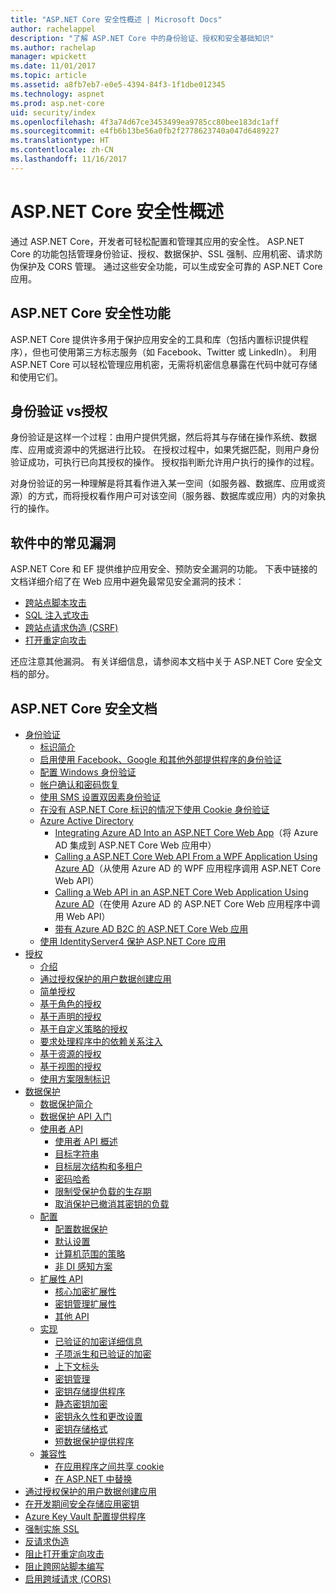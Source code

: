 ```yaml
---
title: "ASP.NET Core 安全性概述 | Microsoft Docs"
author: rachelappel
description: "了解 ASP.NET Core 中的身份验证、授权和安全基础知识"
ms.author: rachelap
manager: wpickett
ms.date: 11/01/2017
ms.topic: article
ms.assetid: a8fb7eb7-e0e5-4394-84f3-1f1dbe012345
ms.technology: aspnet
ms.prod: asp.net-core
uid: security/index
ms.openlocfilehash: 4f3a74d67ce3453499ea9785cc80bee183dc1aff
ms.sourcegitcommit: e4fb6b13be56a0fb2f2778623740a047d6489227
ms.translationtype: HT
ms.contentlocale: zh-CN
ms.lasthandoff: 11/16/2017
---
```

# <a name="aspnet-core-security-overview"></a>ASP.NET Core 安全性概述

通过 ASP.NET Core，开发者可轻松配置和管理其应用的安全性。 ASP.NET Core 的功能包括管理身份验证、授权、数据保护、SSL 强制、应用机密、请求防伪保护及 CORS 管理。 通过这些安全功能，可以生成安全可靠的 ASP.NET Core 应用。 

## <a name="aspnet-core-security-features"></a>ASP.NET Core 安全性功能

ASP.NET Core 提供许多用于保护应用安全的工具和库（包括内置标识提供程序），但也可使用第三方标志服务（如 Facebook、Twitter 或 LinkedIn）。 利用 ASP.NET Core 可以轻松管理应用机密，无需将机密信息暴露在代码中就可存储和使用它们。 

## <a name="authentication-vs-authorization"></a>身份验证 vs授权

身份验证是这样一个过程：由用户提供凭据，然后将其与存储在操作系统、数据库、应用或资源中的凭据进行比较。 在授权过程中，如果凭据匹配，则用户身份验证成功，可执行已向其授权的操作。 授权指判断允许用户执行的操作的过程。 

对身份验证的另一种理解是将其看作进入某一空间（如服务器、数据库、应用或资源）的方式，而将授权看作用户可对该空间（服务器、数据库或应用）内的对象执行的操作。

## <a name="common-vulnerabilities-in-software"></a>软件中的常见漏洞

ASP.NET Core 和 EF 提供维护应用安全、预防安全漏洞的功能。 下表中链接的文档详细介绍了在 Web 应用中避免最常见安全漏洞的技术：

* [跨站点脚本攻击](https://docs.microsoft.com/aspnet/core/security/cross-site-scripting)
* [SQL 注入式攻击](https://docs.microsoft.com/ef/core/querying/raw-sql)
* [跨站点请求伪造 (CSRF)](https://docs.microsoft.com/aspnet/core/security/anti-request-forgery)
* [打开重定向攻击](https://docs.microsoft.com/aspnet/core/security/preventing-open-redirects)

还应注意其他漏洞。 有关详细信息，请参阅本文档中关于 ASP.NET Core 安全文档的部分。 

## <a name="aspnet-security-documentation"></a>ASP.NET Core 安全文档

*   [身份验证](authentication/index.md)
    *   [标识简介](authentication/identity.md)
    *   [启用使用 Facebook、Google 和其他外部提供程序的身份验证](authentication/social/index.md)
    * [配置 Windows 身份验证](authentication/windowsauth.md)
    *   [帐户确认和密码恢复](authentication/accconfirm.md)
    *   [使用 SMS 设置双因素身份验证](authentication/2fa.md) 
    *   [在没有 ASP.NET Core 标识的情况下使用 Cookie 身份验证](authentication/cookie.md)
    *   [Azure Active Directory](authentication/azure-active-directory/index.md)
        *   [Integrating Azure AD Into an ASP.NET Core Web App](https://azure.microsoft.com/documentation/samples/active-directory-dotnet-webapp-openidconnect-aspnetcore/)（将 Azure AD 集成到 ASP.NET Core Web 应用中）
        *   [Calling a ASP.NET Core Web API From a WPF Application Using Azure AD](https://azure.microsoft.com/documentation/samples/active-directory-dotnet-native-aspnetcore/)（从使用 Azure AD 的 WPF 应用程序调用 ASP.NET Core Web API）
        *   [Calling a Web API in an ASP.NET Core Web Application Using Azure AD](https://azure.microsoft.com/documentation/samples/active-directory-dotnet-webapp-webapi-openidconnect-aspnetcore/)（在使用 Azure AD 的 ASP.NET Core Web 应用程序中调用 Web API）
        *   [带有 Azure AD B2C 的 ASP.NET Core Web 应用](https://azure.microsoft.com/resources/samples/active-directory-b2c-dotnetcore-webapp/)
    *   [使用 IdentityServer4 保护 ASP.NET Core 应用](https://identityserver4.readthedocs.io)
*   [授权](authorization/index.md)
    *   [介绍](authorization/introduction.md)
    *   [通过授权保护的用户数据创建应用](xref:security/authorization/secure-data)
    *   [简单授权](authorization/simple.md)
    *   [基于角色的授权](authorization/roles.md)
    *   [基于声明的授权](authorization/claims.md)
    *   [基于自定义策略的授权](authorization/policies.md)
    *   [要求处理程序中的依赖关系注入](authorization/dependencyinjection.md)
    *   [基于资源的授权](authorization/resourcebased.md)
    *   [基于视图的授权](authorization/views.md)
    *   [使用方案限制标识](authorization/limitingidentitybyscheme.md)
*   [数据保护](data-protection/index.md)
    *   [数据保护简介](data-protection/introduction.md)
    *   [数据保护 API 入门](data-protection/using-data-protection.md)
    *   [使用者 API](data-protection/consumer-apis/index.md)
        *   [使用者 API 概述](data-protection/consumer-apis/overview.md)
        *   [目标字符串](data-protection/consumer-apis/purpose-strings.md)
        *   [目标层次结构和多租户](data-protection/consumer-apis/purpose-strings-multitenancy.md)
        *   [密码哈希](data-protection/consumer-apis/password-hashing.md)
        *   [限制受保护负载的生存期](data-protection/consumer-apis/limited-lifetime-payloads.md)
        *   [取消保护已撤消其密钥的负载](data-protection/consumer-apis/dangerous-unprotect.md)
    *   [配置](data-protection/configuration/index.md)
        *   [配置数据保护](data-protection/configuration/overview.md)
        *   [默认设置](data-protection/configuration/default-settings.md)
        *   [计算机范围的策略](data-protection/configuration/machine-wide-policy.md)
        *   [非 DI 感知方案](data-protection/configuration/non-di-scenarios.md)
    *   [扩展性 API](data-protection/extensibility/index.md)
        *   [核心加密扩展性](data-protection/extensibility/core-crypto.md)
        *   [密钥管理扩展性](data-protection/extensibility/key-management.md)
        *   [其他 API](data-protection/extensibility/misc-apis.md)
    *   [实现](data-protection/implementation/index.md)
        *   [已验证的加密详细信息](data-protection/implementation/authenticated-encryption-details.md)
        *   [子项派生和已验证的加密](data-protection/implementation/subkeyderivation.md)
        *   [上下文标头](data-protection/implementation/context-headers.md)
        *   [密钥管理](data-protection/implementation/key-management.md)
        *   [密钥存储提供程序](data-protection/implementation/key-storage-providers.md)
        *   [静态密钥加密](data-protection/implementation/key-encryption-at-rest.md)
        *   [密钥永久性和更改设置](data-protection/implementation/key-immutability.md)
        *   [密钥存储格式](data-protection/implementation/key-storage-format.md)
        *   [短数据保护提供程序](data-protection/implementation/key-storage-ephemeral.md)
    *   [兼容性](data-protection/compatibility/index.md)
        *   [在应用程序之间共享 cookie](data-protection/compatibility/cookie-sharing.md)
        *   [在 ASP.NET 中替换 <machineKey>](data-protection/compatibility/replacing-machinekey.md)
*   [通过授权保护的用户数据创建应用](xref:security/authorization/secure-data)
*   [在开发期间安全存储应用密钥](app-secrets.md)
*   [Azure Key Vault 配置提供程序](key-vault-configuration.md)
*   [强制实施 SSL](enforcing-ssl.md)
*   [反请求伪造](anti-request-forgery.md)
*   [阻止打开重定向攻击](preventing-open-redirects.md)
*   [阻止跨网站脚本编写](cross-site-scripting.md)
*   [启用跨域请求 (CORS)](cors.md)
